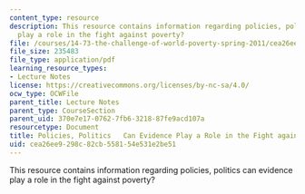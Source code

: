 ```yaml
---
content_type: resource
description: This resource contains information regarding policies, politics can evidence
  play a role in the fight against poverty?
file: /courses/14-73-the-challenge-of-world-poverty-spring-2011/cea26ee9298c82cb558154e531e2be51_MIT14_73S11_Lec24_slides.pdf
file_size: 235483
file_type: application/pdf
learning_resource_types:
- Lecture Notes
license: https://creativecommons.org/licenses/by-nc-sa/4.0/
ocw_type: OCWFile
parent_title: Lecture Notes
parent_type: CourseSection
parent_uid: 370e7e17-0762-7fb6-3218-87fe9acd107a
resourcetype: Document
title: Policies, Politics   Can Evidence Play a Role in the Fight against Poverty?
uid: cea26ee9-298c-82cb-5581-54e531e2be51
---
```

This resource contains information regarding policies, politics can evidence play a role in the fight against poverty?